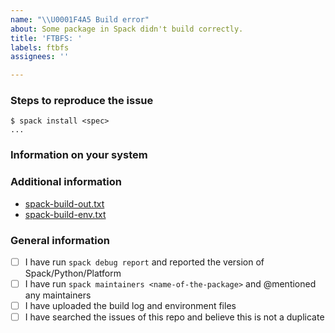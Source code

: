 ```yaml
---
name: "\\U0001F4A5 Build error"
about: Some package in Spack didn't build correctly.
title: 'FTBFS: '
labels: ftbfs
assignees: ''

---
```


<!-- Thanks for taking the time to report this build failure. To proceed with the report please:

1. Title the issue "Installation issue: <name-of-the-package>".
2. Provide the information required below.

We encourage you to try, as much as possible, to reduce your problem to the minimal example that still reproduces the issue. That would help us a lot in fixing it quickly and effectively! -->

### Steps to reproduce the issue

<!-- Fill in the exact spec you are trying to build and the relevant part of the error message -->
```console
$ spack install <spec>
...
```

### Information on your system

<!-- Please include the output of `spack debug report` -->

<!-- If you have any relevant configuration detail (custom `packages.yaml` or `modules.yaml`, etc.) you can add that here as well. -->

### Additional information

<!-- Please upload the following files. They should be present in the stage directory of the failing build. Also upload any config.log or similar file if one exists. -->
* [spack-build-out.txt]()
* [spack-build-env.txt]()

<!-- Some packages have maintainers who have volunteered to debug build failures. Run `spack maintainers <name-of-the-package>` and @mention them here if they exist. -->

### General information

<!-- These boxes can be checked by replacing [ ] with [x] or by clicking them after submitting the issue. -->
- [ ] I have run `spack debug report` and reported the version of Spack/Python/Platform
- [ ] I have run `spack maintainers <name-of-the-package>` and @mentioned any maintainers
- [ ] I have uploaded the build log and environment files
- [ ] I have searched the issues of this repo and believe this is not a duplicate
